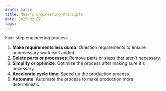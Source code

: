 ```yaml
---
draft: false
title: Musk's Engineering Principle
date: 2025-02-02
tags:
---
```

Five-step engineering process 

1. **Make requirements less dumb**: Question requirements to ensure unnecessary work isn't added.
2. **Delete parts or processes**: Remove parts or steps that aren't necessary.
3. **Simplify or optimize**: Optimize the process after making sure it's necessary.
4. **Accelerate cycle time**: Speed up the production process.
5. **Automate**: Automate the process to make production more deterministic.